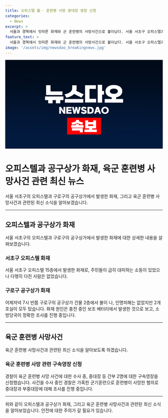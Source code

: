 ```yaml
---
title: 오피스텔 불‥ 훈련병 사망 중대장 영장 신청
categories:
  - News
excerpt: >
  서울과 경북에서 잇따른 화재와 군 훈련병의 사망사건으로 불이났다. 서울 서초구 오피스텔과 구로구 공구상가에서 발생한 화재로 주민들이 대피하는 소동이 빚어졌다. 또한 경북 김천시 산업단지의 공장에서도 큰 불이 나 관계자 2명이 화상을 입었으며, 육군 훈련병 사망 사건에 대한 경찰의 조사가 진행 중이다. (150자)
feature_text: >
  서울과 경북에서 잇따른 화재와 군 훈련병의 사망사건으로 불이났다. 서울 서초구 오피스텔과 구로구 공구상가에서 발생한 화재로 주민들이 대피하는 소동이 빚어졌다. 또한 경북 김천시 산업단지의 공장에서도 큰 불이 나 관계자 2명이 화상을 입었으며, 육군 훈련병 사망 사건에 대한 경찰의 조사가 진행 중이다. (150자)
image: '/assets/img/newsdao_breakingnews.jpg'
---
```


<p><img src="/assets/img/newsdao_breakingnews.jpg" alt="koreaapp 속보" /></p>

<h1>오피스텔과 공구상가 화재, 육군 훈련병 사망사건 관련 최신 뉴스</h1>

<p data-ke-size="size16">서울 서초구의 오피스텔과 구로구의 공구상가에서 발생한 화재, 그리고 육군 훈련병 사망사건과 관련된 최신 소식을 알아보겠습니다.</p>

<hr>

<h2 data-ke-size="size26">오피스텔과 공구상가 화재</h2>

<p data-ke-size="size16">서울 서초구의 오피스텔과 구로구의 공구상가에서 발생한 화재에 대한 상세한 내용을 살펴보겠습니다.</p>

<h3>서초구 오피스텔 화재</h3>

<p data-ke-size="size16">서울 서초구 오피스텔 15층에서 발생한 화재로, 주민들이 급히 대피하는 소동이 있었으나 다행히 다친 사람은 없었습니다.</p>

<h3>구로구 공구상가 화재</h3>

<p data-ke-size="size16">어제저녁 7시 반쯤 구로구의 공구상가 건물 2층에서 불이 나, 인명피해는 없었지만 2개 호실이 모두 탔습니다. 화재 원인은 충전 중인 보조 배터리에서 발생한 것으로 보고, 소방당국이 정확한 조사를 진행 중입니다.</p>

<hr>

<h2 data-ke-size="size26">육군 훈련병 사망사건</h2>

<p data-ke-size="size16">육군 훈련병 사망사건과 관련된 최신 소식을 알아보도록 하겠습니다.</p>

<h3>육군 훈련병 사망 관련 구속영장 신청</h3>

<p data-ke-size="size16">경찰이 육군 훈련병 사망 사건에 대한 수사 중, 중대장 등 간부 2명에 대한 구속영장을 신청했습니다. 사건을 수사 중인 경찰은 가혹한 군기훈련으로 훈련병이 사망한 혐의로 중대장과 부중대장에 대해 조사를 진행 중입니다.</p>

<hr>

<p data-ke-size="size16">위와 같이 오피스텔과 공구상가 화재, 그리고 육군 훈련병 사망사건과 관련된 최신 소식을 알아보았습니다. 안전에 대한 주의가 갈 필요가 있습니다.</p>

